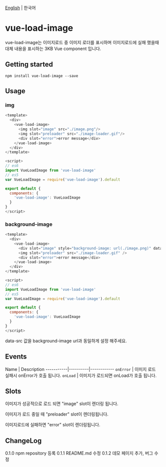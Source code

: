 [English](./README.md) | 한국어

# vue-load-image
vue-load-image는 이미지로드 중 이미지 로더를 표시하며 이미지로드에 실패 했을때 대체 내용을 표시하는 3KB Vue component 입니다.

## Getting started

`
npm install vue-load-image --save
`   
## Usage

### img
```js
<template>
  <div>
    <vue-load-image>
      <img slot="image" src="./image.png"/>
      <img slot="preloader" src="./image-loader.gif"/>
      <div slot="error">error message</div>
    </vue-load-image>
  </div>
</template>

<script>
// es6
import VueLoadImage from 'vue-load-image'
// es5
var VueLoadImage = require('vue-load-image').default

export default {
  components: {
    'vue-load-image': VueLoadImage
  }
}
</script>
```

### background-image
```js
<template>
  <div>
    <vue-load-image>
      <div slot="image" style="background-image: url(./image.png)" data-src='./image.png' />
      <img slot="preloader" src="./image-loader.gif" />
      <div slot="error">error message</div>
    </vue-load-image>
  </div>
</template>

<script>
// es6
import VueLoadImage from 'vue-load-image'
// es5
var VueLoadImage = require('vue-load-image').default

export default {
  components: {
    'vue-load-image': VueLoadImage
  }
}
</script>
```
data-src 값을 background-image url과 동일하게 설정 해주세요.

## Events

Name       | Description
-----------|----------|------------
`onError`  | 이미지 로드 실패시 onError가 호출 됩니다.
`onLoad`   | 이미지가 로드되면 onLoad가 호출 됩니다.

## Slots

이미지가 성공적으로 로드 되면 "image" slot이 렌더링 됩니다.

이미지가 로드 중일 때 "preloader" slot이 렌더링됩니다.

이미지로드에 실패하면 "error" slot이 렌더링됩니다.


## ChangeLog

0.1.0 npm repository 등록
0.1.1 README.md 수정
0.1.2 데모 페이지 추가, 버그 수정

